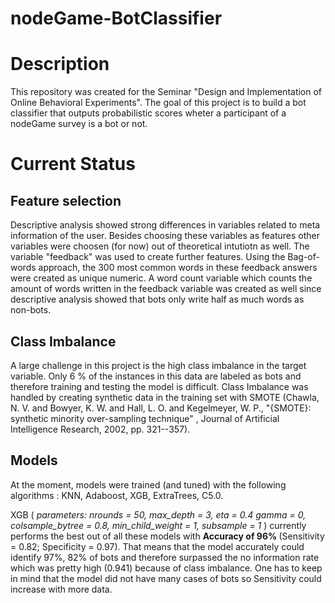 # nodeGame-BotClassifier

# Description 

This repository was created for the Seminar "Design and Implementation of Online Behavioral Experiments". 
The goal of this project is to build a bot classifier that outputs probabilistic scores wheter a participant of a nodeGame survey is a bot or not. 

# Current Status 

## Feature selection

Descriptive analysis showed strong differences in variables related to meta information of the user. Besides choosing these variables as features other variables were choosen (for now) out of theoretical intutiotn as well. The variable "feedback" was used to create further features. Using the Bag-of-words approach, the 300 most common words in these feedback answers were created as unique numeric. A word count variable which counts the amount of words written in the feedback variable was created as well since descriptive analysis showed that bots only write half as much words as non-bots.  

## Class Imbalance 

A large challenge in this project is the high class imbalance in the target variable. Only 6 % of the instances in this data are labeled as bots and therefore training and testing the model is difficult. Class Imbalance was handled by creating synthetic data in the training set with SMOTE (Chawla, N. V. and Bowyer, K. W. and Hall, L. O. and Kegelmeyer, W. P., "{SMOTE}: synthetic minority over-sampling technique" , Journal of Artificial Intelligence Research, 2002, pp. 321--357). 

## Models

At the moment, models were trained (and tuned) with the following algorithms : KNN, Adaboost, XGB, ExtraTrees, C5.0. 

XGB (<i> parameters: nrounds = 50, max_depth = 3, eta = 0.4 gamma = 0, colsample_bytree = 0.8, min_child_weight = 1, subsample = 1 </i>) currently performs the best out of all these models with <b> Accuracy of 96% </b> (Sensitivity = 0.82; Specificity = 0.97). That means that the model accurately could identify 97%, 82% of bots and therefore surpassed the no information rate which was pretty high (0.941) because of class imbalance. One has to keep in mind that the model did not have many cases of bots so Sensitivity could increase with more data. 


